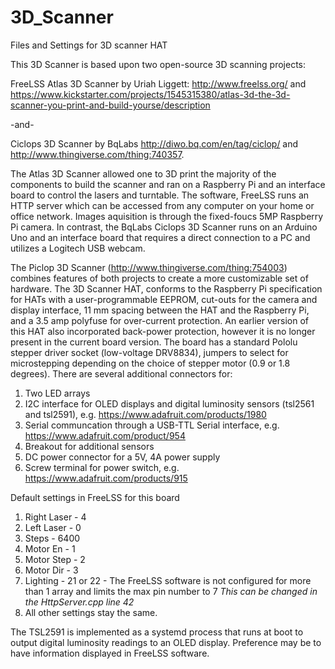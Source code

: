 # 3D_Scanner
Files and Settings for 3D scanner HAT 

This 3D Scanner is based upon two open-source 3D scanning projects: 

FreeLSS Atlas 3D Scanner by Uriah Liggett: http://www.freelss.org/ and https://www.kickstarter.com/projects/1545315380/atlas-3d-the-3d-scanner-you-print-and-build-yourse/description 

-and- 

Ciclops 3D Scanner by BqLabs http://diwo.bq.com/en/tag/ciclop/ and http://www.thingiverse.com/thing:740357.  

  The Atlas 3D Scanner allowed one to 3D print the majority of the components to build the scanner and ran on a Raspberry Pi and an interface board to control the lasers and turntable.  The software, FreeLSS runs an HTTP server which can be accessed from any computer on your home or office network.  Images aquisition is through the fixed-foucs 5MP Raspberry Pi camera.  In contrast, the BqLabs Ciclops 3D Scanner runs on an Arduino Uno and an interface board that requires a direct connection to a PC and utilizes a Logitech USB webcam. 
  
  The Piclop 3D Scanner (http://www.thingiverse.com/thing:754003) combines features of both projects to create a more customizable set of hardware.  The 3D Scanner HAT, conforms to the Raspberry Pi specification for HATs with a user-programmable EEPROM, cut-outs for the camera and display interface, 11 mm spacing between the HAT and the Raspberry Pi, and a 3.5 amp polyfuse for over-current protection.  An earlier version of this HAT also incorporated back-power protection, however it is no longer present in the current board version.  The board has a standard Pololu stepper driver socket (low-voltage DRV8834), jumpers to select for microstepping depending on the choice of stepper motor (0.9 or 1.8 degrees).  There are several additional connectors for: 

1. Two LED arrays
2. I2C interface for OLED displays and digital luminosity sensors (tsl2561 and tsl2591), e.g. https://www.adafruit.com/products/1980
3. Serial communcation through a USB-TTL Serial interface, e.g. https://www.adafruit.com/product/954
4. Breakout for additional sensors
5. DC power connector for a 5V, 4A power supply
6. Screw terminal for power switch, e.g. https://www.adafruit.com/products/915
  
Default settings in FreeLSS for this board 

1. Right Laser - 4
2. Left Laser  - 0
3. Steps       - 6400
4. Motor En    - 1
5. Motor Step  - 2
6. Motor Dir   - 3
7. Lighting    - 21 or 22 - The FreeLSS software is not configured for more than 1 array and limits the max pin number to 7 *This can be changed in the HttpServer.cpp line 42*
8. All other settings stay the same. 

  The TSL2591 is implemented as a systemd process that runs at boot to output digital luminosity readings to an OLED display.  Preference may be to have information displayed in FreeLSS software.  
